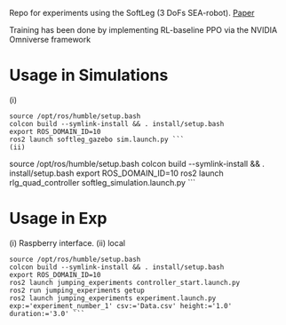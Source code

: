 Repo for experiments using the SoftLeg (3 DoFs SEA-robot). 
[Paper](https://ieeexplore.ieee.org/abstract/document/10529546)

Training has been done by implementing RL-baseline PPO via the NVIDIA Omniverse framework 


# Usage in Simulations
(i)
```
source /opt/ros/humble/setup.bash
colcon build --symlink-install && . install/setup.bash
export ROS_DOMAIN_ID=10
ros2 launch softleg_gazebo sim.launch.py ```
(ii)
```
source /opt/ros/humble/setup.bash
colcon build --symlink-install && . install/setup.bash
export ROS_DOMAIN_ID=10
ros2 launch rlg_quad_controller softleg_simulation.launch.py ```

# Usage in Exp

(i) Raspberry interface.
(ii) local
```
source /opt/ros/humble/setup.bash
colcon build --symlink-install && . install/setup.bash
export ROS_DOMAIN_ID=10
ros2 launch jumping_experiments controller_start.launch.py
ros2 run jumping_experiments getup
ros2 launch jumping_experiments experiment.launch.py exp:='experiment_number_1' csv:='Data.csv' height:='1.0' duration:='3.0' ```
